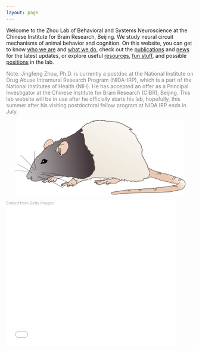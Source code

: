 ```yaml
---
layout: page
---
```


Welcome to the Zhou Lab of Behavioral and Systems Neuroscience at the Chinese Institute for Brain Research, Beijing. We study neural circuit mechanisms of animal behavior and cognition. On this website, you can get to know [who we are](People.md) and [what we do](Research.md), check out the [publications](Publications.md) and [news](News.md) for the latest updates, or explore useful [resources](Resources.md), [fun stuff](Fun.md), and possible [positions](Join.md) in the lab.

<p style="color:gray">
Note: Jingfeng Zhou, Ph.D. is currently a postdoc at the National Institute on Drug Abuse Intramural Research Program (NIDA-IRP), which is a part of the National Institutes of Health (NIH). He has accepted an offer as a Principal Investigator at the Chinese Institute for Brain Research (CIBR), Beijing. This lab website will be in use after he officially starts his lab, hopefully, this summer after his visiting postdoctoral fellow program at NIDA IRP ends in July.
</p>

<p align="center">
  <img height="200" src="/assets/rat.svg">
</p>

<div class="getty embed image" style="background-color:#fff;display:inline-block;font-family:Roboto,sans-serif;color:#a7a7a7;font-size:11px;width:100%;max-width:457px;"><div style="padding:0;margin:0;text-align:left;"><a href="http://www.gettyimages.co.uk/detail/1192855210" target="_blank" style="color:#a7a7a7;text-decoration:none;font-weight:normal !important;border:none;display:inline-block;">Embed from Getty Images</a></div><div style="overflow:hidden;position:relative;height:0;padding:82.49453% 0 0 0;width:100%;"><iframe src="//embed.gettyimages.com/embed/1192855210?et=Fp81kW6pSXdYeDF4GyQH2Q&tld=co.uk&sig=atqHeyyz1I1ueQgrpbMs47Sh-8WSX27nyZNBsfVSqpU=&caption=true&ver=1" scrolling="no" frameborder="0" width="457" height="377" style="display:inline-block;position:absolute;top:0;left:0;width:100%;height:100%;margin:0;"></iframe></div></div>
